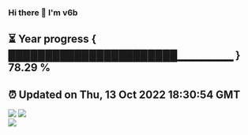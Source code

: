 ### Hi there 👋  I'm v6b  
⏳ Year progress { ███████████████████████▁▁▁▁▁▁▁ } 78.29 %
---
⏰ Updated on Thu, 13 Oct 2022 18:30:54 GMT
---
![](https://github-readme-stats.vercel.app/api?username=v6b&bg_color=30,e96443,904e95&title_color=fff&text_color=fff&layout=compact)
![](https://github-readme-stats.vercel.app/api/top-langs/?username=v6b&layout=compact&bg_color=30,e96443,904e95&title_color=fff&text_color=fff)  
![](https://gcore.jsdelivr.net/gh/v6b/v6b@main/assets/github-contribution-grid-snake.svg)

